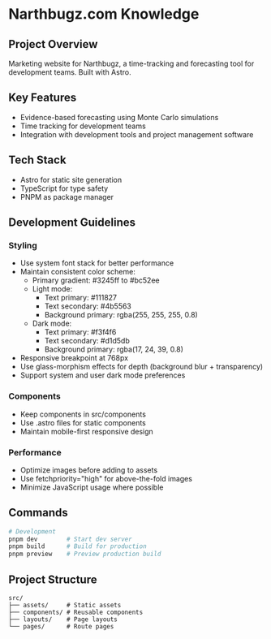 # Narthbugz.com Knowledge

## Project Overview
Marketing website for Narthbugz, a time-tracking and forecasting tool for development teams. Built with Astro.

## Key Features
- Evidence-based forecasting using Monte Carlo simulations
- Time tracking for development teams
- Integration with development tools and project management software

## Tech Stack
- Astro for static site generation
- TypeScript for type safety
- PNPM as package manager

## Development Guidelines

### Styling
- Use system font stack for better performance
- Maintain consistent color scheme:
  - Primary gradient: #3245ff to #bc52ee
  - Light mode:
    - Text primary: #111827
    - Text secondary: #4b5563
    - Background primary: rgba(255, 255, 255, 0.8)
  - Dark mode:
    - Text primary: #f3f4f6
    - Text secondary: #d1d5db
    - Background primary: rgba(17, 24, 39, 0.8)
- Responsive breakpoint at 768px
- Use glass-morphism effects for depth (background blur + transparency)
- Support system and user dark mode preferences

### Components
- Keep components in src/components
- Use .astro files for static components
- Maintain mobile-first responsive design

### Performance
- Optimize images before adding to assets
- Use fetchpriority="high" for above-the-fold images
- Minimize JavaScript usage where possible

## Commands
```bash
# Development
pnpm dev        # Start dev server
pnpm build      # Build for production
pnpm preview    # Preview production build
```

## Project Structure
```
src/
├── assets/     # Static assets
├── components/ # Reusable components
├── layouts/    # Page layouts
└── pages/      # Route pages
```
